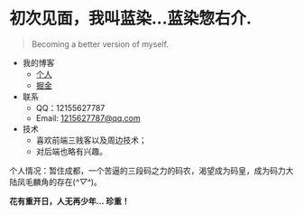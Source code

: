 # 初次见面，我叫蓝染...蓝染惣右介.

> Becoming a better version of myself.

- 我的博客
  - [个人](yangxiang.xyz:9002)
  - [掘金](https://juejin.im/user/4089838987397261)
- 联系
  - QQ：12155627787
  - Email: 1215627787@qq.com
- 技术
  - 喜欢前端三贱客以及周边技术；
  - 对后端也略有兴趣。

个人情况：暂住成都，一个苦逼的三段码之力的码农，渴望成为码皇，成为码力大陆凤毛麟角的存在(*^▽^*)。

**花有重开日，人无再少年... 珍重！**